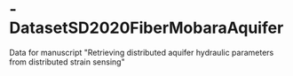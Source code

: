 # -DatasetSD2020FiberMobaraAquifer
Data for manuscript "Retrieving distributed aquifer hydraulic parameters from distributed strain sensing"
